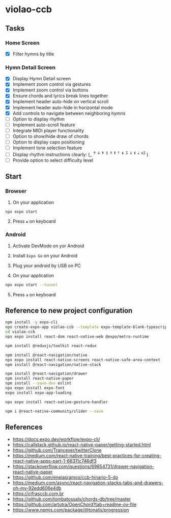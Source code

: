 # violao-ccb

## Tasks

### Home Screen

- ☒ Filter hymns by title

### Hymn Detail Screen

- ☒ Display Hymn Detail screen
- ☒ Implement zoom control via gestures
- ☒ Implement zoom control via buttons
- ☒ Ensure chords and lyrics break lines together
- ☒ Implement header auto-hide on vertical scroll
- ☒ Implement header auto-hide in horizontal mode
- ☒ Add controls to navigate between neighboring hymns
- ☐ Option to display rhythm
- ☐ Implement auto-scroll feature
- ☐ Integrate MIDI player functionality
- ☐ Option to show/hide draw of chords
- ☐ Option to display capo positioning
- ☐ Implement tone selection feature
- ☐ Display rhythm instructions clearly: (\_ <sup>↑ ↓ ↟ ↥ ⇑ ⇞ ⇡ ↡ ↧ ⇓ ⇟ ⇣ x2</sup> )
- ☐ Provide option to select difficulty level

## Start

### Browser

1. On your application

```sh
npx expo start
```

2. Press `w` on keyboard

### Android

1. Activate DevMode on yor Android

2. Install `Expo Go` on your Android

3. Plug your android by USB on PC

4. On your application

```sh
npx expo start --tunnel
```

5. Press `a` on keyboard

## Reference to new project configuration

```sh
npm install -g expo-cli
npx create-expo-app violao-ccb --template expo-template-blank-typescript
cd violao-ccb
npx expo install react-dom react-native-web @expo/metro-runtime

npm install @reduxjs/toolkit react-redux

npm install @react-navigation/native
npx expo install react-native-screens react-native-safe-area-context
npm install @react-navigation/native-stack

npm install @react-navigation/drawer
npm install react-native-paper
npm install --save-dev eslint
npx expo install expo-font
expo install expo-app-loading

npx expo install react-native-gesture-handler

npm i @react-native-community/slider --save

```

## References

- https://docs.expo.dev/workflow/expo-cli/
- https://callstack.github.io/react-native-paper/getting-started.html
- https://github.com/Trancever/twitterClone
- https://medium.com/react-native-training/best-practices-for-creating-react-native-apps-part-1-66311c746df3
- https://stackoverflow.com/questions/69854731/drawer-navigation-react-native-paper
- https://github.com/eneiasramos/ccb-hinario-5-do
- https://medium.com/async/react-navigation-stacks-tabs-and-drawers-oh-my-92edd606e4db
- https://cifrasccb.com.br
- https://github.com/tombatossals/chords-db/tree/master
- https://github.com/artutra/OpenChord?tab=readme-ov-file
- https://www.npmjs.com/package/@tonaljs/progression
